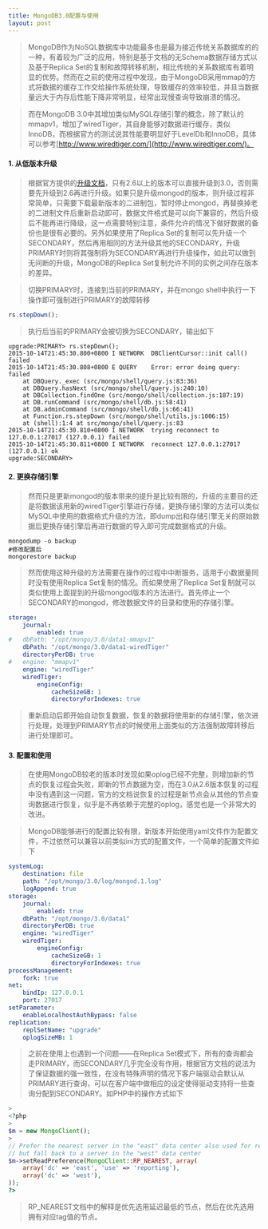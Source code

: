 ```yaml
---
title: MongoDB3.0配置与使用
layout: post
---
```


> MongoDB作为NoSQL数据库中功能最多也是最为接近传统关系数据库的的一种，有着较为广泛的应用，特别是基于文档的无Schema数据存储方式以及基于Replica Set的复制和故障转移机制，相比传统的关系数据库有着明显的优势。然而在之前的使用过程中发现，由于MongoDB采用mmap的方式将数据的缓存工作交给操作系统处理，导致缓存的效率较低，并且当数据量远大于内存后性能下降非常明显，经常出现慢查询导致崩溃的情况。

> 而在MongoDB 3.0中其增加类似MySQL存储引擎的概念，除了默认的mmapv1，增加了wiredTiger，其自身能够对数据进行缓存，类似InnoDB，而根据官方的测试说其性能要明显好于LevelDb和InnoDB，具体可以参考[http://www.wiredtiger.com/](http://www.wiredtiger.com/)。

#### 1. 从低版本升级

> 根据官方提供的[升级文档](http://docs.mongodb.org/manual/release-notes/3.0-upgrade/)，只有2.6以上的版本可以直接升级到3.0，否则需要先升级到2.6再进行升级。如果只是升级mongod的版本，则升级过程非常简单，只需要下载最新版本的二进制包，暂时停止mongod，再替换掉老的二进制文件后重新启动即可，数据文件格式是可以向下兼容的，然后升级后不能再进行降级，这一点需要特别注意，条件允许的情况下做好数据的备份也是很有必要的。另外如果使用了Replica Set的复制可以先升级一个SECONDARY，然后再用相同的方法升级其他的SECONDARY，升级PRIMARY时则将其强制将为SECONDARY再进行升级操作，如此可以做到无间断的升级，MongoDB的Replica Set复制允许不同的实例之间存在版本的差异。

> 切换PRIMARY时，连接到当前的PRIMARY，并在mongo shell中执行一下操作即可强制进行PRIMARY的故障转移
>
```javascript
rs.stepDown();
```
> 执行后当前的PRIMARY会被切换为SECONDARY，输出如下
>
```
upgrade:PRIMARY> rs.stepDown();
2015-10-14T21:45:30.800+0800 I NETWORK  DBClientCursor::init call() failed
2015-10-14T21:45:30.808+0800 E QUERY    Error: error doing query: failed
    at DBQuery._exec (src/mongo/shell/query.js:83:36)
    at DBQuery.hasNext (src/mongo/shell/query.js:240:10)
    at DBCollection.findOne (src/mongo/shell/collection.js:187:19)
    at DB.runCommand (src/mongo/shell/db.js:58:41)
    at DB.adminCommand (src/mongo/shell/db.js:66:41)
    at Function.rs.stepDown (src/mongo/shell/utils.js:1006:15)
    at (shell):1:4 at src/mongo/shell/query.js:83
2015-10-14T21:45:30.810+0800 I NETWORK  trying reconnect to 127.0.0.1:27017 (127.0.0.1) failed
2015-10-14T21:45:30.811+0800 I NETWORK  reconnect 127.0.0.1:27017 (127.0.0.1) ok
upgrade:SECONDARY>
```

#### 2. 更换存储引擎

> 然而只是更新mongod的版本带来的提升是比较有限的，升级的主要目的还是将数据该用新的wiredTiger引擎进行存储，更换存储引擎的方法可以类似MySQL中使用的数据格式升级的方法，即dump出和存储引擎无关的原始数据后更换存储引擎后再进行数据的导入即可完成数据格式的升级。

>
```
mongodump -o backup
#修改配置后
mongorestore backup
```
> 然而使用这种升级的方法需要在操作的过程中中断服务，适用于小数据量同时没有使用Replica Set复制的情况。而如果使用了Replica Set复制就可以类似使用上面提到的升级mongod版本的方法进行。首先停止一个SECONDARY的mongod，修改数据文件的目录和使用的存储引擎。
>
```yaml
storage:
    journal:
        enabled: true
#	dbPath: "/opt/mongo/3.0/data1-mmapv1"
    dbPath: "/opt/mongo/3.0/data1-wiredTiger"
	directoryPerDB: true
#   engine: "mmapv1"
    engine: "wiredTiger"
	wiredTiger:
		engineConfig:
			cacheSizeGB: 1
			directoryForIndexes: true
```
>
> 重新启动后即开始自动恢复数据，恢复的数据将使用新的存储引擎，依次进行处理，处理到PRIMARY节点的时候使用上面类似的方法强制故障转移后进行处理即可。

#### 3. 配置和使用

> 在使用MongoDB较老的版本时发现如果oplog已经不完整，则增加新的节点的恢复过程会失败，即新的节点数据为空，而在3.0从2.6版本恢复的过程中没有遇到这一问题，官方的文档说恢复的过程是新节点会从其他的节点查询数据进行恢复，似乎是不再依赖于完整的oplog，感觉也是一个非常大的改进。

> MongoDB能够进行的配置比较有限，新版本开始使用yaml文件作为配置文件，不过依然可以兼容以前类似ini方式的配置文件，一个简单的配置文件如下
>
```yaml
systemLog:
    destination: file
    path: "/opt/mongo/3.0/log/mongod.1.log"
    logAppend: true
storage:
    journal:
        enabled: true
    dbPath: "/opt/mongo/3.0/data1"
    directoryPerDB: true
    engine: "wiredTiger"
    wiredTiger:
        engineConfig:
			cacheSizeGB: 1
            directoryForIndexes: true
processManagement:
    fork: true
net:
    bindIp: 127.0.0.1
    port: 27017
setParameter:
    enableLocalhostAuthBypass: false
replication:
    replSetName: "upgrade"
    oplogSizeMB: 1
```

> 之前在使用上也遇到一个问题——在Replica Set模式下，所有的查询都会走PRIMARY，而SECONDARY几乎完全没有作用，根据官方文档的说法为了保证数据的强一致性，在没有特殊声明的情况下客户端驱动会默认从PRIMARY进行查询，可以在客户端中做相应的设定使得驱动支持将一些查询分配到SECONDARY。如PHP中的操作方式如下
>
```php
>
<?php
>
$m = new MongoClient();
>
// Prefer the nearest server in the "east" data center also used for reporting,
// but fall back to a server in the "west" data center
$m->setReadPreference(MongoClient::RP_NEAREST, array(
    array('dc' => 'east', 'use' => 'reporting'),
    array('dc' => 'west'),
));
?>
```

> RP\_NEAREST文档中的解释是优先选用延迟最低的节点，然后在优先选用拥有对应tag值的节点。
